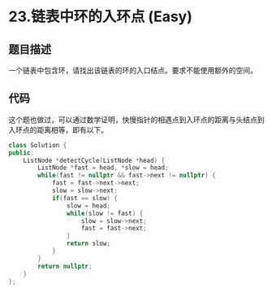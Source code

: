 # 23.链表中环的入环点 (Easy)

## 题目描述

一个链表中包含环，请找出该链表的环的入口结点。要求不能使用额外的空间。

## 代码

这个题也做过，可以通过数学证明，快慢指针的相遇点到入环点的距离与头结点到入环点的距离相等，即有以下。

```c++
class Solution {
public:
    ListNode *detectCycle(ListNode *head) {
        ListNode *fast = head, *slow = head;
        while(fast != nullptr && fast->next != nullptr) {
            fast = fast->next->next;
            slow = slow->next;
            if(fast == slow) {
                slow = head;
                while(slow != fast) {
                    slow = slow->next;
                    fast = fast->next;
                }
                return slow;
            }
        }
        return nullptr;
    }
};
```